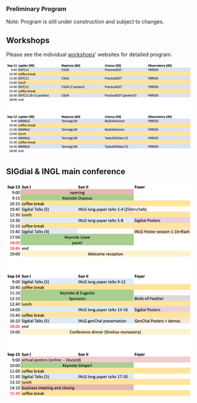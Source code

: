 

### Preliminary Program

Note: Program is still under construction and subject to changes.


## Workshops

Please see the individual [workshops](workshops.html)' websites for detailed program.

![Program at Glance workshops](/static/images/program_workshops.png)

## SIGdial & INGL main conference
![Program at Glance main conference](/static/images/program_main.png)


